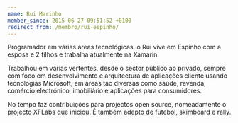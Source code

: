```yaml
---
name: Rui Marinho
member_since: 2015-06-27 09:51:52 +0100
redirect_from: /membro/rui-espinho/
---
```

Programador em várias áreas tecnológicas, o Rui vive em Espinho com a esposa e 2 filhos e trabalha atualmente na Xamarin.

Trabalhou em várias vertentes, desde o sector público ao privado, sempre com foco em desenvolvimento e arquitectura de aplicações cliente usando tecnologias Microsoft, em áreas tão diversas como saúde, revenda, comércio electrónico, imobiliário e aplicações para consumidores.

No tempo faz contribuições para projectos open source, nomeadamente o projecto XFLabs que iniciou. É também adepto de futebol, skimboard e rally.
